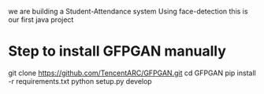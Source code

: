 we are building a Student-Attendance system Using face-detection 
this is our first java project 


# Step to install GFPGAN manually
git clone https://github.com/TencentARC/GFPGAN.git
cd GFPGAN
pip install -r requirements.txt
python setup.py develop
